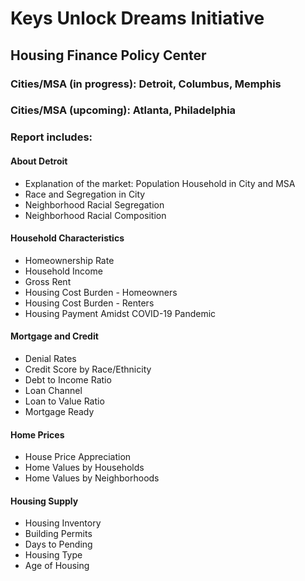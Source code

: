 # Keys Unlock Dreams Initiative
## Housing Finance Policy Center

### Cities/MSA (in progress): Detroit, Columbus, Memphis

### Cities/MSA (upcoming): Atlanta, Philadelphia

### Report includes:

#### About Detroit
* Explanation of the market: Population Household in City and MSA
* Race and Segregation in City
* Neighborhood Racial Segregation
* Neighborhood Racial Composition

#### Household Characteristics
* Homeownership Rate
* Household Income
* Gross Rent
* Housing Cost Burden - Homeowners
* Housing Cost Burden - Renters
* Housing Payment Amidst COVID-19 Pandemic

#### Mortgage and Credit
* Denial Rates
* Credit Score by Race/Ethnicity
* Debt to Income Ratio
* Loan Channel
* Loan to Value Ratio
* Mortgage Ready

#### Home Prices
* House Price Appreciation
* Home Values by Households
* Home Values by Neighborhoods

#### Housing Supply
* Housing Inventory
* Building Permits
* Days to Pending
* Housing Type
* Age of Housing
